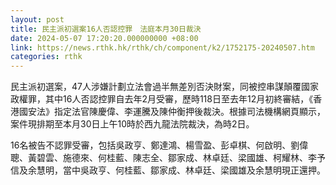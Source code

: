 ```yaml
---
layout: post
title: 民主派初選案16人否認控罪　法庭本月30日裁決
date: 2024-05-07 17:20:20.000000000 +08:00
link: https://news.rthk.hk/rthk/ch/component/k2/1752175-20240507.htm
categories: rthk
---
```


民主派初選案，47人涉嫌計劃立法會過半無差別否決財案，同被控串謀顛覆國家政權罪，其中16人否認控罪自去年2月受審，歷時118日至去年12月初終審結，《香港國安法》指定法官陳慶偉、李運騰及陳仲衡押後裁決。根據司法機構網頁顯示，案件現排期至本月30日上午10時於西九龍法院裁決，為時2日。

16名被告不認罪受審，包括吳政亨、鄭達鴻、楊雪盈、彭卓棋、何啟明、劉偉聰、黃碧雲、施德來、何桂藍、陳志全、鄒家成、林卓廷、梁國雄、柯耀林、李予信及余慧明，當中吳政亨、何桂藍、鄒家成、林卓廷、梁國雄及余慧明現正還押。
